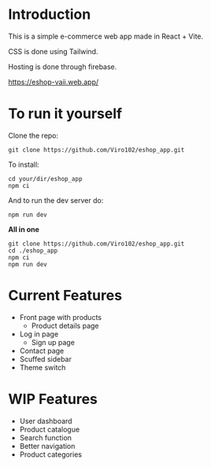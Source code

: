 # Introduction

This is a simple e-commerce web app made in React + Vite.

CSS is done using Tailwind.

Hosting is done through firebase.

<https://eshop-vaii.web.app/>

# To run it yourself
Clone the repo:

```
git clone https://github.com/Viro102/eshop_app.git
```
To install:
```
cd your/dir/eshop_app
npm ci
```
And to run the dev server do:
```
npm run dev
```

**All in one**
```
git clone https://github.com/Viro102/eshop_app.git
cd ./eshop_app
npm ci
npm run dev
```
# Current Features

* Front page with products
  * Product details page
* Log in page
  * Sign up page
* Contact page
* Scuffed sidebar
* Theme switch

# WIP Features

* User dashboard
* Product catalogue
* Search function
* Better navigation
* Product categories

